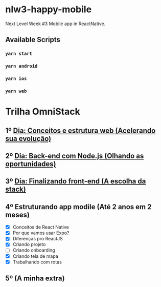 # nlw3-happy-mobile
Next Level Week #3 Mobile app in ReactNative.

## Available Scripts

### `yarn start`

### `yarn android`

### `yarn ios`

### `yarn web`

# Trilha OmniStack
## 1º [Dia: Conceitos e estrutura web (Acelerando sua evolução)](https://github.com/FlavioMiyaji/nlw3-happy-web)
## 2º [Dia: Back-end com Node.js (Olhando as oportunidades)](https://github.com/FlavioMiyaji/nlw3-happy)
## 3º [Dia: Finalizando front-end (A escolha da stack)](https://github.com/FlavioMiyaji/nlw3-happy-web)
## 4º Estruturando app modile (Até 2 anos em 2 meses)
* [x] Conceitos de React Native
* [x] Por que vamos usar Expo?
* [x] Diferenças pro ReactJS
* [x] Criando projeto
* [ ] Criando onboarding
* [x] Criando tela de mapa
* [x] Trabalhando com rotas
## 5º (A minha extra)
